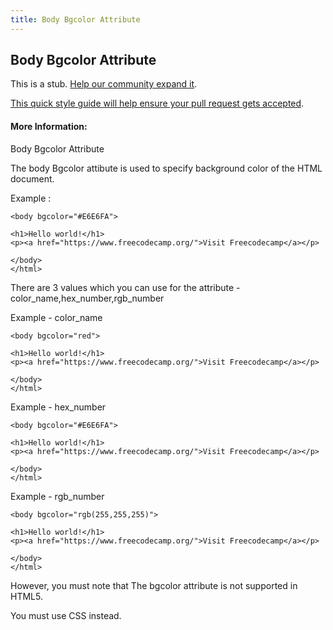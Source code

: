 ```yaml
---
title: Body Bgcolor Attribute
---
```

## Body Bgcolor Attribute

This is a stub. <a href='https://github.com/freecodecamp/guides/tree/master/src/pages/html/attributes/body-bgcolor-attribute/index.md' target='_blank' rel='nofollow'>Help our community expand it</a>.

<a href='https://github.com/freecodecamp/guides/blob/master/README.md' target='_blank' rel='nofollow'>This quick style guide will help ensure your pull request gets accepted</a>.

<!-- The article goes here, in GitHub-flavored Markdown. Feel free to add YouTube videos, images, and CodePen/JSBin embeds  -->

#### More Information:
<!-- Please add any articles you think might be helpful to read before writing the article -->


Body Bgcolor Attribute

The body Bgcolor attibute is used to specify background color of the HTML document.


Example :

```<html>
<body bgcolor="#E6E6FA">

<h1>Hello world!</h1>
<p><a href="https://www.freecodecamp.org/">Visit Freecodecamp</a></p>

</body>
</html>

```

There are 3 values which you can use for the attribute - color_name,hex_number,rgb_number

Example - color_name

```<html>
<body bgcolor="red">

<h1>Hello world!</h1>
<p><a href="https://www.freecodecamp.org/">Visit Freecodecamp</a></p>

</body>
</html>

```

Example - hex_number


```<html>
<body bgcolor="#E6E6FA">

<h1>Hello world!</h1>
<p><a href="https://www.freecodecamp.org/">Visit Freecodecamp</a></p>

</body>
</html>

```

Example - rgb_number


```<html>
<body bgcolor="rgb(255,255,255)">

<h1>Hello world!</h1>
<p><a href="https://www.freecodecamp.org/">Visit Freecodecamp</a></p>

</body>
</html>

```


However, you must note that The <body> bgcolor attribute is not supported in HTML5. 

You must use CSS instead.
